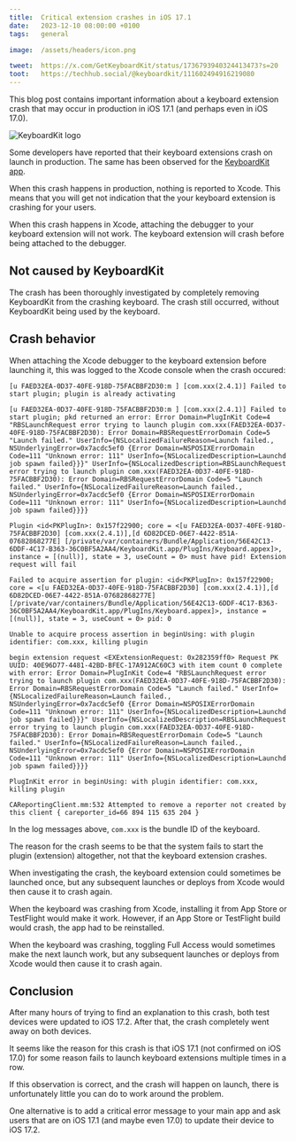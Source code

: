 ```yaml
---
title:  Critical extension crashes in iOS 17.1
date:   2023-12-10 08:00:00 +0100
tags:   general

image:  /assets/headers/icon.png

tweet:  https://x.com/GetKeyboardKit/status/1736793940324413473?s=20
toot:   https://techhub.social/@keyboardkit/111602494916219080
---
```


This blog post contains important information about a keyboard extension crash that may occur in production in iOS 17.1 (and perhaps even in iOS 17.0).

![KeyboardKit logo]({{page.image}})

Some developers have reported that their keyboard extensions crash on launch in production. The same has been observed for the [KeyboardKit app](/app).

When this crash happens in production, nothing is reported to Xcode. This means that you will get not indication that the your keyboard extension is crashing for your users.

When this crash happens in Xcode, attaching the debugger to your keyboard extension will not work. The keyboard extension will crash before being attached to the debugger.


## Not caused by KeyboardKit

The crash has been thoroughly investigated by completely removing KeyboardKit from the crashing keyboard. The crash still occurred, without KeyboardKit being used by the keyboard.


## Crash behavior

When attaching the Xcode debugger to the keyboard extension before launching it, this was logged to the Xcode console when the crash occured:

```
[u FAED32EA-0D37-40FE-918D-75FACBBF2D30:m ] [com.xxx(2.4.1)] Failed to start plugin; plugin is already activating

[u FAED32EA-0D37-40FE-918D-75FACBBF2D30:m ] [com.xxx(2.4.1)] Failed to start plugin; pkd returned an error: Error Domain=PlugInKit Code=4 "RBSLaunchRequest error trying to launch plugin com.xxx(FAED32EA-0D37-40FE-918D-75FACBBF2D30): Error Domain=RBSRequestErrorDomain Code=5 "Launch failed." UserInfo={NSLocalizedFailureReason=Launch failed., NSUnderlyingError=0x7acdc5ef0 {Error Domain=NSPOSIXErrorDomain Code=111 "Unknown error: 111" UserInfo={NSLocalizedDescription=Launchd job spawn failed}}}" UserInfo={NSLocalizedDescription=RBSLaunchRequest error trying to launch plugin com.xxx(FAED32EA-0D37-40FE-918D-75FACBBF2D30): Error Domain=RBSRequestErrorDomain Code=5 "Launch failed." UserInfo={NSLocalizedFailureReason=Launch failed., NSUnderlyingError=0x7acdc5ef0 {Error Domain=NSPOSIXErrorDomain Code=111 "Unknown error: 111" UserInfo={NSLocalizedDescription=Launchd job spawn failed}}}}

Plugin <id<PKPlugIn>: 0x157f22900; core = <[u FAED32EA-0D37-40FE-918D-75FACBBF2D30] [com.xxx(2.4.1)],[d 6D82DCED-06E7-4422-851A-07682868277E] [/private/var/containers/Bundle/Application/56E42C13-6DDF-4C17-B363-36C0BF5A2AA4/KeyboardKit.app/PlugIns/Keyboard.appex]>, instance = [(null)], state = 3, useCount = 0> must have pid! Extension request will fail

Failed to acquire assertion for plugin: <id<PKPlugIn>: 0x157f22900; core = <[u FAED32EA-0D37-40FE-918D-75FACBBF2D30] [com.xxx(2.4.1)],[d 6D82DCED-06E7-4422-851A-07682868277E] [/private/var/containers/Bundle/Application/56E42C13-6DDF-4C17-B363-36C0BF5A2AA4/KeyboardKit.app/PlugIns/Keyboard.appex]>, instance = [(null)], state = 3, useCount = 0> pid: 0

Unable to acquire process assertion in beginUsing: with plugin identifier: com.xxx, killing plugin

begin extension request <EXExtensionRequest: 0x282359ff0> Request PK UUID: 40E96D77-4481-42BD-BFEC-17A912AC60C3 with item count 0 complete with error: Error Domain=PlugInKit Code=4 "RBSLaunchRequest error trying to launch plugin com.xxx(FAED32EA-0D37-40FE-918D-75FACBBF2D30): Error Domain=RBSRequestErrorDomain Code=5 "Launch failed." UserInfo={NSLocalizedFailureReason=Launch failed., NSUnderlyingError=0x7acdc5ef0 {Error Domain=NSPOSIXErrorDomain Code=111 "Unknown error: 111" UserInfo={NSLocalizedDescription=Launchd job spawn failed}}}" UserInfo={NSLocalizedDescription=RBSLaunchRequest error trying to launch plugin com.xxx(FAED32EA-0D37-40FE-918D-75FACBBF2D30): Error Domain=RBSRequestErrorDomain Code=5 "Launch failed." UserInfo={NSLocalizedFailureReason=Launch failed., NSUnderlyingError=0x7acdc5ef0 {Error Domain=NSPOSIXErrorDomain Code=111 "Unknown error: 111" UserInfo={NSLocalizedDescription=Launchd job spawn failed}}}}

PlugInKit error in beginUsing: with plugin identifier: com.xxx, killing plugin

CAReportingClient.mm:532 Attempted to remove a reporter not created by this client { careporter_id=66 894 115 635 204 }
```

In the log messages above, `com.xxx` is the bundle ID of the keyboard.

The reason for the crash seems to be that the system fails to start the plugin (extension) altogether, not that the keyboard extension crashes.

When investigating the crash, the keyboard extension could sometimes be launched once, but any subsequent launches or deploys from Xcode would then cause it to crash again. 

When the keyboard was crashing from Xcode, installing it from App Store or TestFlight would make it work. However, if an App Store or TestFlight build would crash, the app had to be reinstalled. 

When the keyboard was crashing, toggling Full Access would sometimes make the next launch work, but any subsequent launches or deploys from Xcode would then cause it to crash again.


## Conclusion

After many hours of trying to find an explanation to this crash, both test devices were updated to iOS 17.2. After that, the crash completely went away on both devices.

It seems like the reason for this crash is that iOS 17.1 (not confirmed on iOS 17.0) for some reason fails to launch keyboard extensions multiple times in a row.

If this observation is correct, and the crash will happen on launch, there is unfortunately little you can do to work around the problem.

One alternative is to add a critical error message to your main app and ask users that are on iOS 17.1 (and maybe even 17.0) to update their device to iOS 17.2.